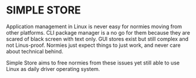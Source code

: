 # SIMPLE STORE

Application management in Linux is never easy for normies moving from other platforms.
CLI package manager is a no go for them because they are scared of black screen with 
text only. GUI stores exist but still complex and not Linus-proof. Normies just expect
things to just work, and never care about technical behind.

Simple Store aims to free normies from these issues yet still able to use Linux as daily
driver operating system.